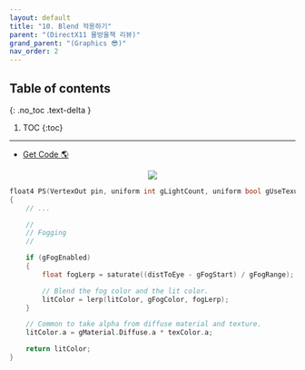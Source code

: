 ```yaml
---
layout: default
title: "10. Blend 적용하기"
parent: "(DirectX11 물방울책 리뷰)"
grand_parent: "(Graphics 😎)"
nav_order: 2
---
```


## Table of contents
{: .no_toc .text-delta }

1. TOC
{:toc}

---

* [Get Code 🌎](https://github.com/Arthur880708/DirectX11-3d-tutorials/tree/13)

<p align="center">
  <img src="https://taehyungs-programming-blog.github.io/blog/assets/images/graphics/bb/bb-10-1.png"/>
</p>

```cpp
float4 PS(VertexOut pin, uniform int gLightCount, uniform bool gUseTexure, uniform bool gAlphaClip, uniform bool gFogEnabled) : SV_Target
{
    // ...

    //
    // Fogging
    //

    if (gFogEnabled)
    {
        float fogLerp = saturate((distToEye - gFogStart) / gFogRange);

        // Blend the fog color and the lit color.
        litColor = lerp(litColor, gFogColor, fogLerp);
    }

    // Common to take alpha from diffuse material and texture.
    litColor.a = gMaterial.Diffuse.a * texColor.a;

    return litColor;
}
```
